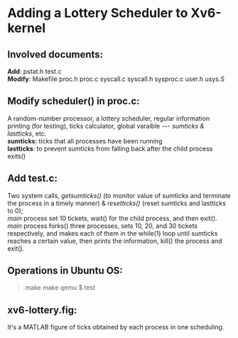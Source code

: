 # Adding a Lottery Scheduler to Xv6-kernel

## Involved documents:  
**Add**: pstat.h test.c  
**Modify**: Makefile proc.h proc.c syscall.c syscall.h sysproc.c user.h usys.S

## Modify scheduler() in proc.c:
A random-number processor, a lottery scheduler, regular information printing (for testing), ticks calculator, global varaible --- *sumticks & lastticks*, etc.  
**sumticks**: ticks that all processes have been running  
**lastticks**: to prevent sumticks from falling back after the child process exits()  

## Add test.c:  
Two system calls, *getsumticks()* (to monitor value of sumticks and terminate the process in a timely manner) & *resetticks()* (reset sumticks and lastticks to 0);  
*main* process set 10 tickets, wait() for the child process, and then exit(). *main* process forks() three processes, sets 10, 20, and 30 tickets respectively, and makes each of them in the while(1) loop until sumticks reaches a certain value, then prints the information, kill() the process and exit().

## Operations in Ubuntu OS:  
> make
> make qemu
$ test

## xv6-lottery.fig:  
It's a MATLAB figure of ticks obtained by each process in one scheduling.
